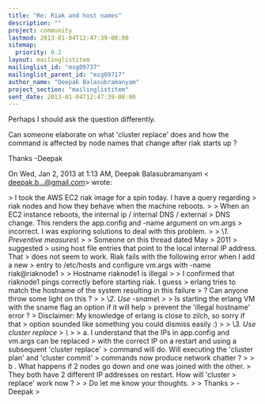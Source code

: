 ```yaml
---
title: "Re: Riak and host names"
description: ""
project: community
lastmod: 2013-01-04T12:47:39-08:00
sitemap:
  priority: 0.2
layout: mailinglistitem
mailinglist_id: "msg09737"
mailinglist_parent_id: "msg09717"
author_name: "Deepak Balasubramanyam"
project_section: "mailinglistitem"
sent_date: 2013-01-04T12:47:39-08:00
---
```



Perhaps I should ask the question differently.

Can someone elaborate on what 'cluster replace' does and how the command is
affected by node names that change after riak starts up ?

Thanks
-Deepak

On Wed, Jan 2, 2013 at 1:13 AM, Deepak Balasubramanyam &lt;
deepak.b...@gmail.com&gt; wrote:

&gt; I took the AWS EC2 riak image for a spin today. I have a query regarding
&gt; riak nodes and how they behave when the machine reboots.
&gt;
&gt; When an EC2 instance reboots, the internal ip / internal DNS / external
&gt; DNS change. This renders the app.config and -name argument on vm.args
&gt; incorrect. I was exploring solutions to deal with this problem.
&gt;
&gt; \\*1. Preventive measures\\*
&gt;
&gt; Someone on this thread dated May 
&gt; 2011
&gt; suggested
&gt; using host file entries that point to the local internal IP address. That
&gt; does not seem to work. Riak fails with the following error when I add a new
&gt; entry to /etc/hosts and configure vm.args with -name riak@riaknode1
&gt;
&gt; Hostname riaknode1 is illegal
&gt;
&gt; I confirmed that riaknode1 pings correctly before starting riak. I guess
&gt; erlang tries to match the hostname of the system resulting in this failure
&gt; ? Can anyone throw some light on this ?
&gt;
&gt; \\*2. Use -sname\\*
&gt;
&gt; Is starting the erlang VM with the sname flag an option if it will help
&gt; prevent the 'illegal hostname' error ?
&gt; Disclaimer: My knowledge of erlang is close to zilch, so sorry if that
&gt; option sounded like something you could dismiss easily :)
&gt;
&gt; \\*3. Use cluster replace
&gt; \\*
&gt;
&gt; a. I understand that the IPs in app.config and vm.args can be replaced
&gt; with the correct IP on a restart and using a subsequent 'cluster replace'
&gt; command will do. Will executing the 'cluster plan' and 'cluster commit'
&gt; commands now produce network chatter ?
&gt;
&gt; b . What happens if 2 nodes go down and one was joined with the other.
&gt; They both have 2 different IP addresses on restart. How will 'cluster
&gt; replace' work now ?
&gt;
&gt; Do let me know your thoughts.
&gt;
&gt; Thanks
&gt; -Deepak
&gt;
